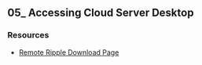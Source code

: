 ## 05_ Accessing Cloud Server Desktop

### Resources
- [Remote Ripple Download Page](https://remoteripple.com/download/)